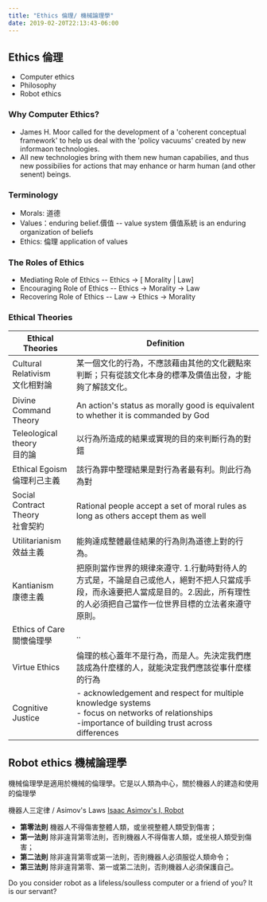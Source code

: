 ```yaml
---
title: "Ethics 倫理/ 機械論理學"
date: 2019-02-20T22:13:43-06:00
---
```

## Ethics 倫理
- Computer ethics
- Philosophy
- Robot ethics


### Why Computer Ethics?
- James H. Moor called for the development of a 'coherent conceptual framework' to help us deal with the 'policy vacuums' created by new informaon technologies. 
- All new technologies bring with them new human capabilies, and thus new possibilies for actions that may enhance or harm human (and other senent) beings. 

<!--more-->

### Terminology
- Morals: 道德
- Values：enduring belief.價值 
-- value system 價值系統 is an enduring organization of beliefs
- Ethics: 倫理 application of values


### The Roles of Ethics
- Mediating Role of Ethics 
-- Ethics &rarr;  \[ Morality | Law]
- Encouraging Role of Ethics
-- Ethics &rarr; Morality &rarr; Law
- Recovering Role of Ethics
-- Law &rarr; Ethics &rarr; Morality

### Ethical Theories
|Ethical Theories|Definition|
|------------------------------------|-----|
| Cultural Relativism <br> 文化相對論 |某一個文化的行為，不應該藉由其他的文化觀點來判斷；只有從該文化本身的標準及價值出發，才能夠了解該文化。|
| Divine Command Theory | An action's status as morally good is equivalent to whether it is commanded by God| 
|Teleological theory <br> 目的論| 以行為所造成的結果或實現的目的來判斷行為的對錯|
|Ethical Egoism <br> 倫理利己主義 | 該行為罪中整理結果是對行為者最有利。則此行為為對|
|Social Contract Theory <br> 社會契約 | Rational people accept a set of moral rules as long as others accept them as well|
|Utilitarianism <br> 效益主義 | 能夠達成整體最佳結果的行為則為道德上對的行為。|
|Kantianism <br> 康德主義 | 把原則當作世界的規律來遵守. 1.行動時對待人的方式是，不論是自己或他人，絕對不把人只當成手段，而永遠要把人當成是目的。2.因此，所有理性的人必須把自己當作一位世界目標的立法者來遵守原則。|
|Ethics of Care <br> 關懷倫理學 | ..|
|Virtue Ethics | 倫理的核心蓋年不是行為，而是人。先決定我們應該成為什麼樣的人，就能決定我們應該從事什麼樣的行為|
|Cognitive Justice |- acknowledgement and respect for multiple knowledge systems <br> - focus on networks of relationships<br> -importance of building trust across differences|

## Robot ethics 機械論理學
機械倫理學是適用於機械的倫理學。它是以人類為中心，關於機器人的建造和使用的倫理學

機器人三定律 / Asimov's Laws
[Isaac Asimov's I, Robot](https://www.ttu.ee/public/m/mart-murdvee/Techno-Psy/Isaac_Asimov_-_I_Robot.pdf)

- **第零法則**
機器人不得傷害整體人類，或坐視整體人類受到傷害；
- **第一法則**
除非違背第零法則，否則機器人不得傷害人類，或坐視人類受到傷害；
- **第二法則**
除非違背第零或第一法則，否則機器人必須服從人類命令；
- **第三法則**
除非違背第零、第一或第二法則，否則機器人必須保護自己。

Do you consider robot as a lifeless/soulless computer or a friend of you? It is our servant? 



